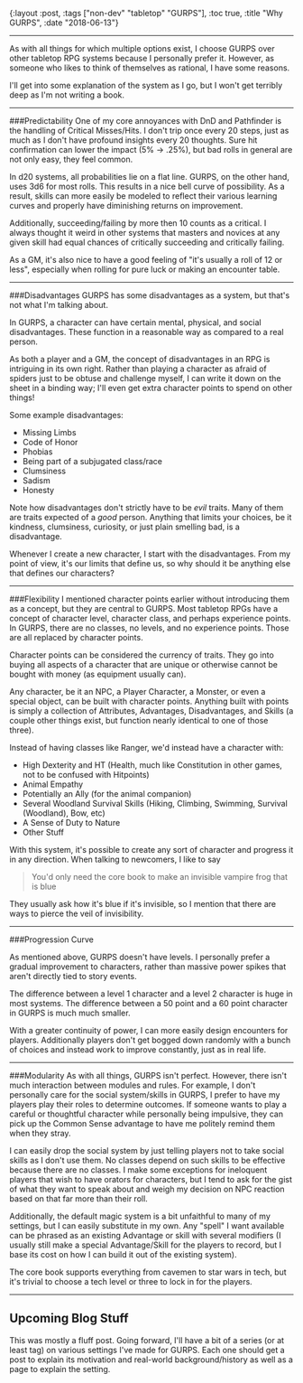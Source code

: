 {:layout :post,
 :tags ["non-dev" "tabletop" "GURPS"],
 :toc true,
 :title "Why GURPS",
 :date "2018-06-13"}

___

As with all things for which multiple options exist, I choose GURPS over other tabletop RPG systems because I personally prefer it.
However, as someone who likes to think of themselves as rational, I have some reasons.

I'll get into some explanation of the system as I go, but I won't get terribly deep as I'm not writing a book.

___

###Predictability
One of my core annoyances with DnD and Pathfinder is the handling of Critical Misses/Hits.
I don't trip once every 20 steps, just as much as I don't have profound insights every 20 thoughts.
Sure hit confirmation can lower the impact (5% -> .25%), but bad rolls in general are not only easy, they feel common.

In d20 systems, all probabilities lie on a flat line.
GURPS, on the other hand, uses 3d6 for most rolls. This results in a nice bell curve of possibility.
As a result, skills can more easily be modeled to reflect their various learning curves and properly have
diminishing returns on improvement.

Additionally, succeeding/failing by more then 10 counts as a critical. 
I always thought it weird in other systems that masters and novices at any given skill had equal chances
of critically succeeding and critically failing.

As a GM, it's also nice to have a good feeling of "it's usually a roll of 12 or less", especially when rolling for
pure luck or making an encounter table.

____

###Disadvantages
GURPS has some disadvantages as a system, but that's not what I'm talking about.

In GURPS, a character can have certain mental, physical, and social disadvantages. 
These function in a reasonable way as compared to a real person.

As both a player and a GM, the concept of disadvantages in an RPG is intriguing in its own right.
Rather than playing a character as afraid of spiders just to be obtuse and challenge myself,
I can write it down on the sheet in a binding way; I'll even get extra character points to spend on other things!

Some example disadvantages:
- Missing Limbs
- Code of Honor
- Phobias
- Being part of a subjugated class/race
- Clumsiness
- Sadism
- Honesty

Note how disadvantages don't strictly have to be *evil* traits. Many of them are traits expected of a *good* person.
Anything that limits your choices, be it kindness, clumsiness, curiosity, or just plain smelling bad, is a disadvantage.

Whenever I create a new character, I start with the disadvantages. 
From my point of view, it's our limits that define us, so why should it be anything else that defines our characters?

____

###Flexibility
I mentioned character points earlier without introducing them as a concept, but they are central to GURPS.
Most tabletop RPGs have a concept of character level, character class, and perhaps experience points.
In GURPS, there are no classes, no levels, and no experience points. 
Those are all replaced by character points.

Character points can be considered the currency of traits. 
They go into buying all aspects of a character that are unique 
or otherwise cannot be bought with money (as equipment usually can).

Any character, be it an NPC, a Player Character, a Monster, or even a special object, 
can be built with character points. 
Anything built with points is simply a collection of Attributes, Advantages, Disadvantages, and Skills 
(a couple other things exist, but function nearly identical to one of those three).

Instead of having classes like Ranger, we'd instead have a character with: 
- High Dexterity and HT (Health, much like Constitution in other games, not to be confused with Hitpoints)
- Animal Empathy
- Potentially an Ally (for the animal companion)
- Several Woodland Survival Skills (Hiking, Climbing, Swimming, Survival (Woodland), Bow, etc)
- A Sense of Duty to Nature
- Other Stuff

With this system, it's possible to create any sort of character and progress it in any direction.
When talking to newcomers, I like to say 

> You'd only need the core book to make an invisible vampire frog that is blue

They usually ask how it's blue if it's invisible, so I mention that there are ways to pierce the veil of invisibility.

____

###Progression Curve

As mentioned above, GURPS doesn't have levels. 
I personally prefer a gradual improvement to characters, 
rather than massive power spikes that aren't directly tied to story events.

The difference between a level 1 character and a level 2 character is huge in most systems.
The difference between a 50 point and a 60 point character in GURPS is much much smaller.

With a greater continuity of power, I can more easily design encounters for players.
Additionally players don't get bogged down randomly with a bunch of choices and 
instead work to improve constantly, just as in real life.

___

###Modularity
As with all things, GURPS isn't perfect. 
However, there isn't much interaction between modules and rules.
For example, I don't personally care for the social system/skills in GURPS, 
I prefer to have my players play their roles to determine outcomes.
If someone wants to play a careful or thoughtful character while personally being impulsive,
they can pick up the Common Sense advantage to have me politely remind them when they stray.

I can easily drop the social system by just telling players not to take social skills as I don't use them.
No classes depend on such skills to be effective because there are no classes.
I make some exceptions for ineloquent players that wish to have orators for characters, 
but I tend to ask for the gist of what they want to speak about and weigh my decision on NPC reaction based
on that far more than their roll.

Additionally, the default magic system is a bit unfaithful to many of my settings, but I can easily substitute in
my own. Any "spell" I want available can be phrased as an existing Advantage or skill
with several modifiers (I usually still make a special Advantage/Skill for the players to record, but I base its
cost on how I can build it out of the existing system).

The core book supports everything from cavemen to star wars in tech, but it's trivial to choose a tech level 
or three to lock in for the players.

___

## Upcoming Blog Stuff

This was mostly a fluff post. Going forward, I'll have a bit of a series (or at least tag) 
on various settings I've made for GURPS.
Each one should get a post to explain its motivation and real-world background/history as well as a page to 
explain the setting.

